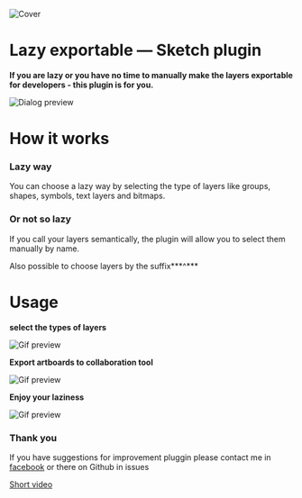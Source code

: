 ![Cover](https://dl.dropboxusercontent.com/s/saot0qre0x9rtys/cover.png?dl=0)
# Lazy exportable — Sketch plugin

**If you are lazy or you have no time to manually make the layers exportable for developers - this plugin is for you.**

![Dialog preview](https://dl.dropboxusercontent.com/s/ke3ixotufrm1b04/dialog.jpg?dl=0)

# How it works
### Lazy way
You can choose a lazy way by selecting the type of layers like groups, shapes, symbols, text layers and bitmaps.

### Or not so lazy
If you call your layers semantically, the plugin will allow you to select them manually by name. 

Also possible to choose layers by the suffix***^***



# Usage
**select the types of layers**

![Gif preview](https://dl.dropboxusercontent.com/s/8v7rfyrforcjlfr/type-choice-two.gif?dl=0)

**Export artboards to collaboration tool**

![Gif preview](https://dl.dropboxusercontent.com/s/ivsx8ijk4dlis3n/export-artboard.gif?dl=0)

**Enjoy your laziness**

![Gif preview](https://dl.dropboxusercontent.com/s/0lv1iknwpm1nvk0/zeplin-action.gif?dl=0)


### Thank you
If you have suggestions for improvement pluggin please contact me in [facebook](https://www.facebook.com/pavel.laptev.94) or there on Github in issues

[Short video](https://www.youtube.com/watch?v=dgXov5xauJY)